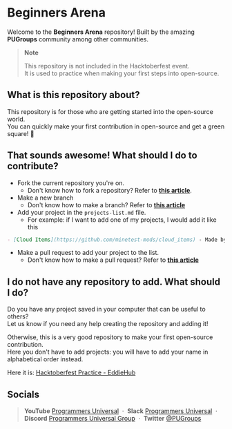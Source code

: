 # Beginners Arena

Welcome to the **Beginners Arena** repository! Built by the amazing **PUGroups** community among other communities.

> **Note**
> 
> This repository is not included in the Hacktoberfest event.\
> It is used to practice when making your first steps into open-source.

## What is this repository about?

This repository is for those who are getting started into the open-source world.\
You can quickly make your first contribution in open-source and get a green square! 🎉

## That sounds awesome! What should I do to contribute?

- Fork the current repository you're on.
  - Don't know how to fork a repository? Refer to [**this article**](https://docs.github.com/es/get-started/quickstart/fork-a-repo).
- Make a new branch
  - Don't know how to make a branch? Refer to [**this article**](https://docs.github.com/en/pull-requests/collaborating-with-pull-requests/proposing-changes-to-your-work-with-pull-requests/creating-and-deleting-branches-within-your-repository)
- Add your project in the `projects-list.md` file.
  - For example: if I want to add one of my projects, I would add it like this

```markdown
- [Cloud Items](https://github.com/minetest-mods/cloud_items) - Made by [David Leal](https://github.com/Panquesito7)
```

- Make a pull request to add your project to the list.
  - Don't know how to make a pull request? Refer to [**this article**](https://docs.github.com/en/github/collaborating-with-pull-requests/proposing-changes-to-your-work-with-pull-requests/creating-a-pull-request-from-a-fork)

## I do not have any repository to add. What should I do?

Do you have any project saved in your computer that can be useful to others?\
Let us know if you need any help creating the repository and adding it!

Otherwise, this is a very good repository to make your first open-source contribution.\
Here you don't have to add projects: you will have to add your name in alphabetical order instead.

Here it is: [Hacktoberfest Practice - EddieHub](https://github.com/EddieHubCommunity/hacktoberfest-practice)

## Socials

> **YouTube** <a href="https://www.youtube.com/channel/UCWvqpm9sTcjgXLkp5Ylro-A" target="_blank" rel="noopener">Programmers Universal</a> &nbsp;&middot;&nbsp;
> **Slack** <a href="https://programmersun-3sm6019.slack.com/join/shared_invite/zt-kk4bxlty-hDCYelT_GOjmc4HtBIndRg" target="_blank" rel="noopener">Programmers Universal</a> &nbsp;&middot;&nbsp;
> **Discord** <a href="https://discord.gg/XQbq8KaqVw" target="_blank" rel="noopener">Programmers Universal Group</a> &nbsp;&middot;&nbsp;
> **Twitter** <a href="https://twitter.com/PUGroups" target="_blank" rel="noopener">@PUGroups</a>
